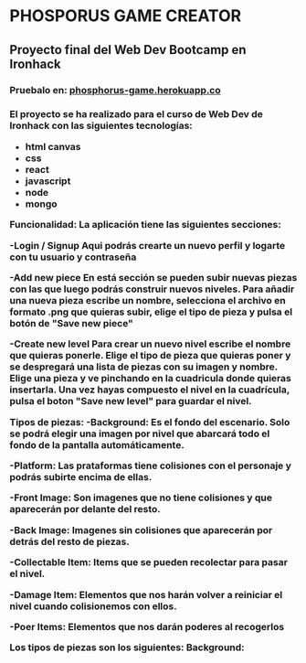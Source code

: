 <h1>PHOSPORUS GAME CREATOR</h1>
<h2>Proyecto final del Web Dev Bootcamp en Ironhack</h2>
<h3>Pruebalo en: <a href="https://phosphorus-game.herokuapp.com/">phosphorus-game.herokuapp.co</a><h3>

El proyecto se ha realizado para el curso de Web Dev de Ironhack con las siguientes tecnologías:
- html canvas
- css
- react
- javascript
- node
- mongo

Funcionalidad:
La aplicación tiene las siguientes secciones:

-Login / Signup
Aqui podrás crearte un nuevo perfil y logarte con tu usuario y contraseña

-Add new piece
En está sección se pueden subir nuevas piezas con las que luego podrás construir nuevos niveles.
Para añadir una nueva pieza escribe un nombre, selecciona el archivo en formato .png que quieras subir, elige el tipo de pieza y pulsa el botón de "Save new piece"

-Create new level
Para crear un nuevo nivel escribe el nombre que quieras ponerle.
Elige el tipo de pieza que quieras poner y se despregará una lista de piezas con su imagen y nombre.
Elige una pieza y ve pinchando en la cuadricula donde quieras insertarla.
Una vez hayas compuesto el nivel en la cuadrícula, pulsa el boton "Save new level" para guardar el nivel.

Tipos de piezas:
-Background: Es el fondo del escenario. Solo se podrá elegir una imagen por nivel que abarcará todo el fondo de la pantalla automáticamente.

-Platform: Las prataformas tiene colisiones con el personaje y podrás subirte encima de ellas.

-Front Image: Son imagenes que no tiene colisiones y que aparecerán por delante del resto.

-Back Image: Imagenes sin colisiones que aparecerán por detrás del resto de piezas.

-Collectable Item: Items que se pueden recolectar para pasar el nivel.

-Damage Item: Elementos que nos harán volver a reiniciar el nivel cuando colisionemos con ellos.

-Poer Items: Elementos que nos darán poderes al recogerlos



Los tipos de piezas son los siguientes:
Background: 


